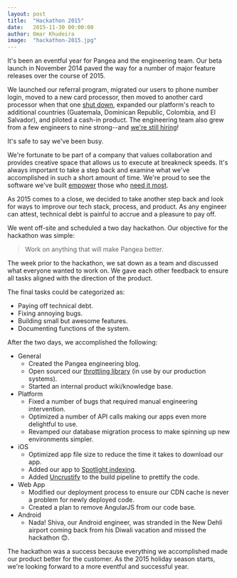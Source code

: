 ```yaml
---
layout: post
title:  "Hackathon 2015"
date:   2015-11-30 00:00:00
author: Omar Khudeira
image:  "hackathon-2015.jpg"
---
```

It's been an eventful year for Pangea and the engineering team. Our beta launch in November 2014 paved the way for a number of major feature releases over the course of 2015. 

We launched our referral program, migrated our users to phone number login, moved to a new card processor, then moved to another card processor when that one [shut down](http://blog.balancedpayments.com/shutting-down/), expanded our platform's reach to additional countries (Guatemala, Dominican Republic, Colombia, and El Salvador), and piloted a cash-in product. The engineering team also grew from a few engineers to nine strong--and [we're still hiring](http://careers.stackoverflow.com/company/pangea-universal-holdings)! 

It's safe to say we've been busy.

We're fortunate to be part of a company that values collaboration and provides creative space that allows us to execute at breakneck speeds. It's always important to take a step back and examine what we've accomplished in such a short amount of time. We're proud to see the software we've built [empower](http://blog.gopangea.com/thanks-to-pangea-juan-mena-no-longer-has-to-stress) those who [need it most](http://www.theguardian.com/global-development/2014/aug/18/global-remittance-industry-choking-billions-developing-world).

As 2015 comes to a close, we decided to take another step back and look for ways to improve our tech stack, process, and product. As any engineer can attest, technical debt is painful to accrue and a pleasure to pay off.

We went off-site and scheduled a two day hackathon. Our objective for the hackathon was simple:

> Work on anything that will make Pangea better.

The week prior to the hackathon, we sat down as a team and discussed what everyone wanted to work on. We gave each other feedback to ensure all tasks aligned with the direction of the product.

The final tasks could be categorized as:

- Paying off technical debt.
- Fixing annoying bugs.
- Building small but awesome features.
- Documenting functions of the system.

After the two days, we accomplished the following:

- General
    - Created the Pangea engineering blog.
    - Open sourced our [throttling library](https://github.com/gopangea/BrakePedal) (in use by our production systems).
    - Started an internal product wiki/knowledge base.
- Platform
    - Fixed a number of bugs that required manual engineering intervention.
    - Optimized a number of API calls making our apps even more delightful to use.
    - Revamped our database migration process to make spinning up new environments simpler.
- iOS
    - Optimized app file size to reduce the time it takes to download our app.
    - Added our app to [Spotlight indexing](https://developer.apple.com/library/prerelease/ios/documentation/General/Conceptual/AppSearch/).
    - Added [Uncrustify](https://github.com/bengardner/uncrustify) to the build pipeline to prettify the code.
- Web App
    - Modified our deployment process to ensure our CDN cache is never a problem for newly deployed code.
    - Created a plan to remove AngularJS from our code base.
- Android
    - Nada! Shiva, our Android engineer, was stranded in the New Dehli airport coming back from his Diwali vacation and missed the hackathon &#128522;.

The hackathon was a success because everything we accomplished made our product better for the customer. As the 2015 holiday season starts, we're looking forward to a more eventful and successful year.

